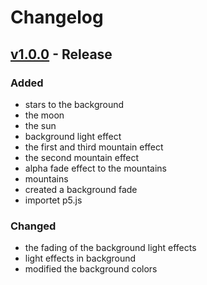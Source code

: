 # Changelog
## [v1.0.0] - Release
### Added
+ stars to the background
+ the moon
+ the sun
+ background light effect
+ the first and third mountain effect
+ the second mountain effect
+ alpha fade effect to the mountains
+ mountains
+ created a background fade
+ importet p5.js
### Changed
- the fading of the background light effects
- light effects in background
- modified the background colors

[v1.0.0]:(https://github.com/Noah-5555/galaxycycle/releases/tag/v1.0.0)
